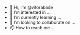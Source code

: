 - 👋 Hi, I’m @vitorabade
- 👀 I’m interested in ...
- 🌱 I’m currently learning ...
- 💞️ I’m looking to collaborate on ...
- 📫 How to reach me ...

<!---
vitorabade/vitorabade is a ✨ special ✨ repository because its `README.md` (this file) appears on your GitHub profile.
You can click the Preview link to take a look at your changes.
--->
